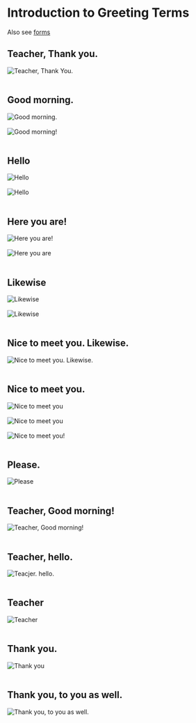 # Introduction to Greeting Terms
Also see [forms](https://github.com/EO4wellness/T-I-L/blob/main/polyglot/japon%C3%A9s/thank-you-forms.md)
## Teacher, Thank you. 
![Teacher, Thank You.](https://github.com/EO4wellness/T-I-L/blob/main/polyglot/japon%C3%A9s/images/Teacher-thankyou.png)<br>
<br>
## Good morning. 
![Good morning.](https://github.com/EO4wellness/T-I-L/blob/main/polyglot/japon%C3%A9s/images/good%20morning%20from%20list.png)<br>
<br>
![Good morning!](https://github.com/EO4wellness/T-I-L/blob/main/polyglot/japon%C3%A9s/images/good-morning.png)<br>
<br>
## Hello
![Hello](https://github.com/EO4wellness/T-I-L/blob/main/polyglot/japon%C3%A9s/images/hello-2.png)<br>
<br>
![Hello](https://github.com/EO4wellness/T-I-L/blob/main/polyglot/japon%C3%A9s/images/hello.png)<br>
<br>
## Here you are!
![Here you are!](https://github.com/EO4wellness/T-I-L/blob/main/polyglot/japon%C3%A9s/images/here%20you%20are.png)<br>
<br>
![Here you are](https://github.com/EO4wellness/T-I-L/blob/main/polyglot/japon%C3%A9s/images/here%20you%20are2.png)<br>
<br>
## Likewise
![Likewise](https://github.com/EO4wellness/T-I-L/blob/main/polyglot/japon%C3%A9s/images/likewise%20from%20list.png)<br>
<br>
![Likewise](https://github.com/EO4wellness/T-I-L/blob/main/polyglot/japon%C3%A9s/images/likewise.png)<br>
<br>
## Nice to meet you.  Likewise. 
![Nice to meet you.  Likewise.](https://github.com/EO4wellness/T-I-L/blob/main/polyglot/japon%C3%A9s/images/nice%20to%20meet%20you-likewise.png)<br>
<br>
## Nice to meet you.
![Nice to meet you](https://github.com/EO4wellness/T-I-L/blob/main/polyglot/japon%C3%A9s/images/nice-to-meet%20you.png)<br>
<br>
![Nice to meet you](https://github.com/EO4wellness/T-I-L/blob/main/polyglot/japon%C3%A9s/images/nice-to-meet-you.png)<br>
<br>
![Nice to meet you!](https://github.com/EO4wellness/T-I-L/blob/main/polyglot/japon%C3%A9s/images/nice-to-meet-you2.png)<br>
<br>
## Please.
![Please](https://github.com/EO4wellness/T-I-L/blob/main/polyglot/japon%C3%A9s/images/please.png)<br>
<br>
## Teacher, Good morning!
![Teacher, Good morning!](https://github.com/EO4wellness/T-I-L/blob/main/polyglot/japon%C3%A9s/images/teacher-good-morning.png)<br>
<br>
## Teacher, hello. 
![Teacjer. hello.](https://github.com/EO4wellness/T-I-L/blob/main/polyglot/japon%C3%A9s/images/teacher-hello.png)<br>
<br>
## Teacher
![Teacher](https://github.com/EO4wellness/T-I-L/blob/main/polyglot/japon%C3%A9s/images/teacher.png)<br>
<br>
## Thank you.
![Thank you](https://github.com/EO4wellness/T-I-L/blob/main/polyglot/japon%C3%A9s/images/thank%20you%20from%20list.png)<br>
<br>
## Thank you, to you as well. 
![Thank you, to you as well.](https://github.com/EO4wellness/T-I-L/blob/main/polyglot/japon%C3%A9s/images/thank%20you-to-you-as-well.png)<br>
